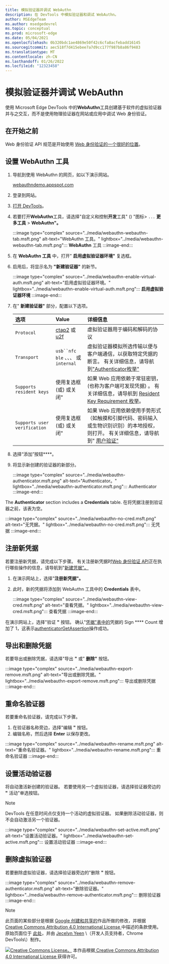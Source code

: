 ```yaml
---
title: 模拟验证器并调试 WebAuthn
description: 在 DevTools 中模拟验证器和调试 WebAuthn。
author: MSEdgeTeam
ms.author: msedgedevrel
ms.topic: conceptual
ms.prod: microsoft-edge
ms.date: 05/04/2021
ms.openlocfilehash: 0b320bdc1ae4869e50f42c6cfa8acfebadd16145
ms.sourcegitcommit: aec518f7d415ebee7a7d9cc177f987b8a86f9483
ms.translationtype: MT
ms.contentlocale: zh-CN
ms.lasthandoff: 01/26/2022
ms.locfileid: "12323458"
---
```

# <a name="emulate-authenticators-and-debug-webauthn"></a>模拟验证器并调试 WebAuthn

<!--todo: remove notice at bottom, or add notice here?-->

使用 Microsoft Edge DevTools 中的**WebAuthn**工具创建基于软件的虚拟验证器并与之交互，而不是使用物理验证器在网站或应用中调试 Web 身份验证。


<!-- ====================================================================== -->
## <a name="before-you-begin"></a>在开始之前

Web 身份验证 API 规范是开始使用 [Web 身份验证的一个很好的位置](https://w3c.github.io/webauthn)。


<!-- ====================================================================== -->
## <a name="set-up-the-webauthn-tool"></a>设置 WebAuthn 工具

1.  导航到使用 WebAuthn 的网页，如以下演示网站。

    [webauthndemo.appspot.com](https://webauthndemo.appspot.com)

1.  登录到网站。
1.  [打开 DevTools](../open/index.md)。
1.  若要打开**WebAuthn**工具，请选择"自定义和控制**开发**工具" () "图标> `...` **更多工具**  >  **WebAuthn"。**

    :::image type="complex" source="../media/webauthn-webauthn-tab.msft.png" alt-text="WebAuthn 工具。" lightbox="../media/webauthn-webauthn-tab.msft.png":::
       **WebAuthn** 工具
    :::image-end:::

1.  在 **WebAuthn 工具** 中，打开" **启用虚拟验证器环境"** 复选框。
1.  启用后，将显示名为 **"新建验证器"** 的新节。

    :::image type="complex" source="../media/webauthn-enable-virtual-auth.msft.png" alt-text="启用虚拟验证器环境。" lightbox="../media/webauthn-enable-virtual-auth.msft.png":::
        **启用虚拟验证器环境**
    :::image-end:::

1.  在" **新建验证器"** 部分，配置以下选项。

    | 选项 | Value | 详细信息 |
    |:--- |:--- |:--- |
    | `Protocol` | [ctap2](https://fidoalliance.org/specs/fido-v2.0-id-20180227/fido-client-to-authenticator-protocol-v2.0-id-20180227.html) 或 [u2f](https://fidoalliance.org/specs/fido-u2f-v1.2-ps-20170411/fido-u2f-overview-v1.2-ps-20170411.html) | 虚拟验证器用于编码和解码的协议 |
    | `Transport` |   `usb``nfc` `ble` 、、、 或 `internal` | 虚拟验证器模拟所选传输以便与客户端通信，以获取特定凭据的断言。  有关详细信息，请导航到["Authenticator枚举"](https://w3c.github.io/webauthn#enum-transport) |
    |  `Supports resident keys` | 使用复选框 (或) 或关闭" | 如果 Web 应用依赖于常驻密钥， (也称为客户端可发现凭据) 。  有关详细信息，请导航到 [Resident Key Requirement 枚举](https://w3c.github.io/webauthn#enum-residentKeyRequirement)。 |
    | `Supports user verification` | 使用复选框 (或) 或关闭" | 如果 Web 应用依赖使用手势形式（如触摸和引脚代码、密码输入或生物识别识别）的本地授权，则打开。  有关详细信息，请导航到" [用户验证"](https://w3c.github.io/webauthn#user-verification) |

1.  选择“添加”按钮****。
1.  将显示新创建的验证器的新部分。

    :::image type="complex" source="../media/webauthn-authenticator.msft.png" alt-text="Authenticator。" lightbox="../media/webauthn-authenticator.msft.png":::
       Authenticator
    :::image-end:::

The **Authenticator** section includes a **Credentials** table.  在将凭据注册到验证器之前，该表为空。

:::image type="complex" source="../media/webauthn-no-cred.msft.png" alt-text="无凭据。" lightbox="../media/webauthn-no-cred.msft.png":::
   无凭据
:::image-end:::


<!-- ====================================================================== -->
## <a name="register-a-new-credential"></a>注册新凭据

若要注册新凭据，请完成以下步骤。  有关注册新凭据时[Web 身份验证 API](https://w3c.github.io/webauthn)正在执行哪些操作的信息，请导航到"[新建凭据"。](https://w3c.github.io/webauthn#sctn-createCredential)

1.  在演示网站上，选择"**注册新凭据"。**
1.  此时，新的凭据将添加到 WebAuthn 工具中的 **Credentials** 表中。

    :::image type="complex" source="../media/webauthn-view-cred.msft.png" alt-text="查看凭据。" lightbox="../media/webauthn-view-cred.msft.png":::
       查看凭据
    :::image-end:::

在演示网站上，选择"验证 **"** 按钮。  确认"[凭据"表中的](https://w3c.github.io/webauthn/#sctn-sign-counter)凭据的 Sign **** Count 增加了 1，这表示[authenticatorGetAssertion](https://w3c.github.io/webauthn#authenticatorgetassertion)操作成功。


<!-- ====================================================================== -->
## <a name="export-and-remove-credentials"></a>导出和删除凭据

若要导出或删除凭据，请选择"导出 **"** 或" **删除"** 按钮。

:::image type="complex" source="../media/webauthn-export-remove.msft.png" alt-text="导出或删除凭据。" lightbox="../media/webauthn-export-remove.msft.png":::
   导出或删除凭据
:::image-end:::


<!-- ====================================================================== -->
## <a name="rename-an-authenticator"></a>重命名验证器

若要重命名验证器，请完成以下步骤。

1.  在验证器名称旁边，选择"编辑 **"** 按钮。
1.  编辑名称，然后选择 **Enter** 以保存更改。

:::image type="complex" source="../media/webauthn-rename.msft.png" alt-text="重命名验证器。" lightbox="../media/webauthn-rename.msft.png":::
   重命名验证器
:::image-end:::


<!-- ====================================================================== -->
## <a name="set-the-active-authenticator"></a>设置活动验证器

将自动激活新创建的验证器。  若要使用另一个虚拟验证器，请选择验证器旁边的 **"** 活动"单选按钮。

> [!NOTE]
> DevTools 在任意时间点仅支持一个活动的虚拟验证器。  如果删除活动验证器，则不会自动激活另一个验证器。

:::image type="complex" source="../media/webauthn-set-active.msft.png" alt-text="设置活动验证器。" lightbox="../media/webauthn-set-active.msft.png":::
   设置活动验证器
:::image-end:::


<!-- ====================================================================== -->
## <a name="remove-a-virtual-authenticator"></a>删除虚拟验证器

若要删除虚拟验证器，请选择验证器旁边的"删除 **"** 按钮。

:::image type="complex" source="../media/webauthn-remove-authenticator.msft.png" alt-text="删除验证器。" lightbox="../media/webauthn-remove-authenticator.msft.png":::
   删除验证器
:::image-end:::


<!--todo: remove this notice, or add notice at top?-->

<!-- ====================================================================== -->
> [!NOTE]
> 此页面的某些部分是根据 [Google 创建和共享的](https://developers.google.com/terms/site-policies)作品所做的修改，并根据[ Creative Commons Attribution 4.0 International License ](https://creativecommons.org/licenses/by/4.0)中描述的条款使用。
> 原始页面位于 [此处](https://developers.google.com/web/tools/chrome-devtools/webauthn/index)，并由 [Jecelyn Yeen](https://developers.google.com/web/resources/contributors#jecelyn-yeen)  \（开发人员支持者，Chrome DevTools\）制作。

[![Creative Commons License。](https://i.creativecommons.org/l/by/4.0/88x31.png)](https://creativecommons.org/licenses/by/4.0)
本作品根据[ Creative Commons Attribution 4.0 International License ](https://creativecommons.org/licenses/by/4.0)获得许可。
